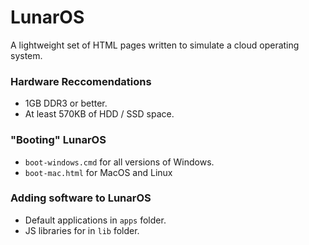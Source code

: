 <h1>LunarOS</h1>
<p>A lightweight set of HTML pages written to simulate a cloud operating system.</p>

<h3>Hardware Reccomendations</h3>
<ul>
<li>1GB DDR3 or better.</li>
<li>At least 570KB of HDD / SSD space.</li>
</ul>

<h3>"Booting" LunarOS</h3>
<ul>
<li><code>boot-windows.cmd</code> for all versions of Windows.</li>
<li><code>boot-mac.html</code> for MacOS and Linux</li>
</ul>

<h3>Adding software to LunarOS</h3>
<ul>
<li>Default applications in <code>apps</code> folder.</li>
<li>JS libraries for in <code>lib</code> folder.</li>
<ul>
